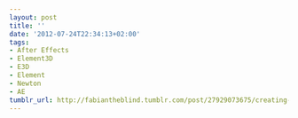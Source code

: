 ```yaml
---
layout: post
title: ''
date: '2012-07-24T22:34:13+02:00'
tags:
- After Effects
- Element3D
- E3D
- Element
- Newton
- AE
tumblr_url: http://fabiantheblind.tumblr.com/post/27929073675/creating-fake-physics-with-element3d-and-newton
---
```

